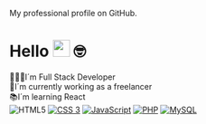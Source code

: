 My professional profile on GitHub.

# Hello <img src="https://media.giphy.com/media/hvRJCLFzcasrR4ia7z/giphy.gif" width="30"> 🤓
👨🏽‍💻I´m Full Stack Developer<br>
💼I´m currently working as a freelancer<br>
📚I´m learning React<br>
![HTML5](https://img.shields.io/badge/-HTML5-232323?style=flat&labelColor=E34F26&logo=html5&logoColor=ffffff)
[![CSS 3](https://img.shields.io/badge/CSS3-1572B6?style=for-the-badge&logo=css3&logoColor=white)](https://hcode.com.br/cursos/CSS3)
[![JavaScript](https://img.shields.io/badge/JavaScript-F7DF1E?style=for-the-badge&logo=javascript&logoColor=black)](https://hcode.com.br/cursos/JSFULL)
[![PHP](https://img.shields.io/badge/PHP-777BB4?style=for-the-badge&logo=php&logoColor=white)](https://hcode.com.br/cursos/PHP)
[![MySQL](https://img.shields.io/badge/MySQL-4479A1?style=for-the-badge&logo=mysql&logoColor=white)](https://hcode.com.br/cursos/MySQL)



<a href="#">

</a>
